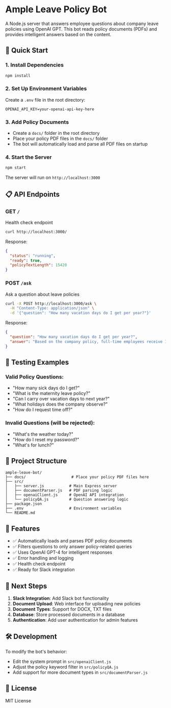 # Ample Leave Policy Bot

A Node.js server that answers employee questions about company leave policies using OpenAI GPT. This bot reads policy documents (PDFs) and provides intelligent answers based on the content.

## 🚀 Quick Start

### 1. Install Dependencies
```bash
npm install
```

### 2. Set Up Environment Variables
Create a `.env` file in the root directory:
```env
OPENAI_API_KEY=your-openai-api-key-here
```

### 3. Add Policy Documents
- Create a `docs/` folder in the root directory
- Place your policy PDF files in the `docs/` folder
- The bot will automatically load and parse all PDF files on startup

### 4. Start the Server
```bash
npm start
```

The server will run on `http://localhost:3000`

## 📋 API Endpoints

### GET `/`
Health check endpoint
```bash
curl http://localhost:3000/
```

Response:
```json
{
  "status": "running",
  "ready": true,
  "policyTextLength": 15420
}
```

### POST `/ask`
Ask a question about leave policies
```bash
curl -X POST http://localhost:3000/ask \
  -H "Content-Type: application/json" \
  -d '{"question": "How many vacation days do I get per year?"}'
```

Response:
```json
{
  "question": "How many vacation days do I get per year?",
  "answer": "Based on the company policy, full-time employees receive 15 vacation days per year..."
}
```

## 🧪 Testing Examples

### Valid Policy Questions:
- "How many sick days do I get?"
- "What is the maternity leave policy?"
- "Can I carry over vacation days to next year?"
- "What holidays does the company observe?"
- "How do I request time off?"

### Invalid Questions (will be rejected):
- "What's the weather today?"
- "How do I reset my password?"
- "What's for lunch?"

## 📁 Project Structure

```
ample-leave-bot/
├── docs/                    # Place your policy PDF files here
├── src/
│   ├── server.js           # Main Express server
│   ├── documentParser.js   # PDF parsing logic
│   ├── openaiClient.js     # OpenAI API integration
│   └── policyQA.js         # Question answering logic
├── package.json
├── .env                    # Environment variables
└── README.md
```

## 🔧 Features

- ✅ Automatically loads and parses PDF policy documents
- ✅ Filters questions to only answer policy-related queries
- ✅ Uses OpenAI GPT-4 for intelligent responses
- ✅ Error handling and logging
- ✅ Health check endpoint
- ✅ Ready for Slack integration

## 🔮 Next Steps

1. **Slack Integration**: Add Slack bot functionality
2. **Document Upload**: Web interface for uploading new policies
3. **Document Types**: Support for DOCX, TXT files
4. **Database**: Store processed documents in a database
5. **Authentication**: Add user authentication for admin features

## 🛠️ Development

To modify the bot's behavior:
- Edit the system prompt in `src/openaiClient.js`
- Adjust the policy keyword filter in `src/policyQA.js`
- Add support for more document types in `src/documentParser.js`

## 📝 License

MIT License 